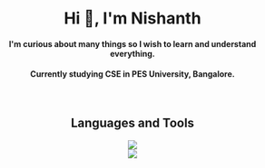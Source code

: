 <div align=center>
<h1>Hi 👋, I'm Nishanth</h1>
<h4>I'm curious about many things so I wish to learn and understand everything.</h4> 
<h4>Currently studying CSE in PES University, Bangalore.<h4>
<br>
<div>
<h2>Languages and Tools</h2>
<img src = "https://skillicons.dev/icons?i=c,python,cpp,java,matlab,html,css,javascript,react,git,github,gitlab,vscode,linux,arduino">
<br>
<img src="https://shorturl.at/lwKZ4">
</div>